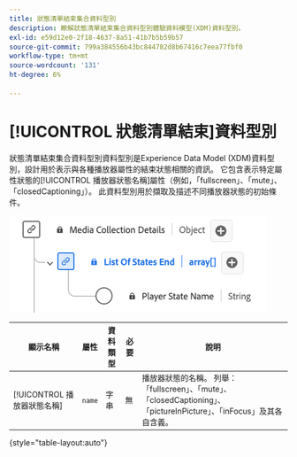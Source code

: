 ```yaml
---
title: 狀態清單結束集合資料型別
description: 瞭解狀態清單結束集合資料型別體驗資料模型(XDM)資料型別。
exl-id: e59d12e0-2f18-4637-8a51-41b7b5b59b57
source-git-commit: 799a384556b43bc844782d8b67416c7eea77fbf0
workflow-type: tm+mt
source-wordcount: '131'
ht-degree: 6%

---
```


# [!UICONTROL 狀態清單結束]資料型別

狀態清單結束集合資料型別資料型別是Experience Data Model (XDM)資料型別，設計用於表示與各種播放器屬性的結束狀態相關的資訊。 它包含表示特定屬性狀態的[!UICONTROL 播放器狀態名稱]屬性（例如，「fullscreen」、「mute」、「closedCaptioning」）。 此資料型別用於擷取及描述不同播放器狀態的初始條件。

![狀態清單的圖表結束集合資料型別。](../images/data-types/list-of-states-end-collection.png)

| 顯示名稱 | 屬性 | 資料類型 | 必要 | 說明 |
|--------------------------------|--------------|-----------|-----------|-------------------------------------------------|
| [!UICONTROL 播放器狀態名稱] | `name` | 字串 | 無 | 播放器狀態的名稱。 列舉： 「fullscreen」、「mute」、「closedCaptioning」、「pictureInPicture」、「inFocus」及其各自含義。 |

{style="table-layout:auto"}
